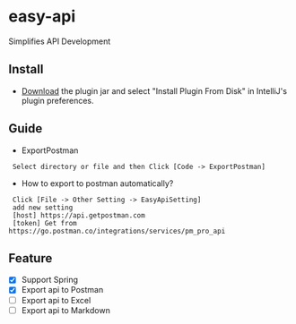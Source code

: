 # easy-api
Simplifies API Development

## Install

- [Download](https://github.com/tangcent/easy-api/raw/master/plugin/easy-api.jar) the plugin jar and select "Install Plugin From Disk" in IntelliJ's plugin preferences.

## Guide

* ExportPostman
```textCode
 Select directory or file and then Click [Code -> ExportPostman]
```

* How to export to postman automatically?
 
```text
 Click [File -> Other Setting -> EasyApiSetting]
 add new setting
 [host] https://api.getpostman.com
 [token] Get from https://go.postman.co/integrations/services/pm_pro_api
```


## Feature
- [X] Support Spring
- [X] Export api to Postman
- [ ] Export api to Excel
- [ ] Export api to Markdown

